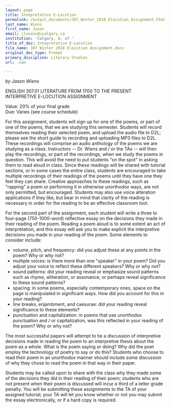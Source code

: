 ```yaml
---
layout: page
title: Intepretative E-Locution
permalink: /output_documents/307_Winter_2018_Elocution_Assignment.html
last_name: Wiens
first_name: Jason
email: jlwiens@ucalgary.ca
institution: 'Calgary, U. of '
title_of_doc: Intepretative E-Locution
file_name: 307 Winter 2018 Elocution Assignment.docx
original_doc_type: Prompt
primary_discipline: Literary Studies
url: .nan

---
```


*by Jason Wiens* 

ENGLISH 307.01 LITERATURE FROM 1700 TO THE PRESENT    
INTERPRETIVE E-LOCUTION ASSIGNMENT

Value: 20% of your final grade   
Due: Varies (see course schedule)

For this assignment, students will sign up for one of the poems, or part
of one of the poems, that we are studying this semester. Students will
record themselves reading their selected poem, and upload the audio file
to D2L; please see the short guide to recording and uploading MP3 files
to D2L. These recordings will comprise an audio anthology of the poems
we are studying as a class. Instructors -- Dr. Wiens and / or the TAs --
will then play the recordings, or part of the recordings, when we study
the poems in question. This will avoid the need to put students "on the
spot" in asking them to read aloud in class. Since these readings will
be shared with tutorial sections, or in some cases the entire class,
students are encouraged to take multiple recordings of their readings of
the poems until they have one they feel they can share. Creative
approaches to these readings, such as "rapping" a poem or performing it
in otherwise unorthodox ways, are not only permitted, but encouraged.
Students may also use voice alteration applications if they like, but
bear in mind that clarity of the reading is necessary in order for the
reading to be an effective classroom tool.

For the second part of the assignment, each student will write a three
to four-page (750-1000-word) reflective essay on the decisions they made
in their reading of the poem. Reading a poem aloud is to some extent an
act of interpretation, and this essay will ask you to make explicit the
interpretive decisions you made in your reading of the poem. Some
elements to consider include:

* volume, pitch, and frequency: did you adjust these at any points in the
poem? Why or why not?
* multiple voices: is there more than one "speaker" in your poem? Did you
adjust your voice to reflect these different speakers? Why or why not?
* sound patterns: did your reading reveal or emphasize sound patterns
such as rhyme, alliteration, or assonance, or perhaps reveal
significance to these sound patterns?
* spacing: in some poems, especially contemporary ones, space on the page
is manipulated in significant ways. How did you account for this in your
reading?
* line breaks, enjambment, and caesurae: did your reading reveal
significance to these elements?
* punctuation and capitalization: in poems that use unorthodox
punctuation and / or capitalization, was this reflected in your reading
of the poem? Why or why not?

The most successful papers will attempt to tie a discussion of
interpretive decisions made in reading the poem to an interpretive
thesis about the poem as a whole. What is the poem saying or doing? Why
did the poet employ the technology of poetry to say or do this? Students
who choose to read their poem in an unorthodox manner should include
some discussion of why they chose to read the poem in that way in their
paper.

Students may be called upon to share with the class why they made some
of the decisions they did in their reading of their poem; students who
are not present when their poem is discussed will incur a third of a
letter grade penalty. You will be submitting these assignments to the TA
of your assigned tutorial; your TA will let you know whether or not you
may submit the essay electronically, or if a hard copy is required.
